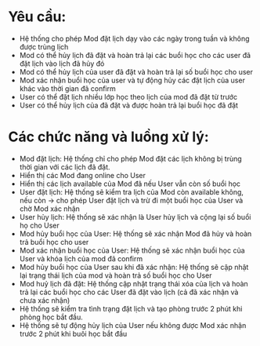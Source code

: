 # Yêu cầu:

-   Hệ thống cho phép Mod đặt lịch dạy vào các ngày trong tuần và không được trùng lịch
-   Mod có thể hủy lịch đã đặt và hoàn trả lại các buổi học cho các user đã đặt lịch vào lịch đã hủy đó
-   Mod có thể hủy lịch của user đã đặt và hoàn trả lại số buổi học cho user
-   Mod xác nhận buổi học của user và tự động hủy các đặt lịch của user khác vào thời gian đã confirm
-   User có thể đặt lịch nhiều lớp học theo lịch của mod đã đặt từ trước
-   User có thể hủy lịch của đã đặt và được hoàn trả lại buổi học đã đặt

# Các chức năng và luồng xử lý:

-   Mod đặt lịch: Hệ thống chỉ cho phép Mod đặt các lịch không bị trùng thời gian với các lịch đã đặt.
-   Hiển thị các Mod đang online cho User
-   Hiển thị các lịch available của Mod đã nếu User vẫn còn số buổi học
-   User đặt lịch: Hệ thống sẽ kiểm tra lịch của Mod còn available không, nếu còn -> cho phép User đặt lịch và trừ đi một buổi học của User và chờ Mod xác nhận
-   User hủy lịch: Hệ thống sẽ xác nhận là User hủy lịch và cộng lại số buổi họ cho User
-   Mod hủy buổi học của User: Hệ thống sẽ xác nhận Mod đã hủy và hoàn trả buổi học cho user
-   Mod xác nhận buổi học của User: Hệ thống sẽ xác nhận buổi học của User và khóa lịch của mod đã confirm
-   Mod hủy buổi học của User sau khi đã xác nhận: Hệ thống sẽ cập nhật lại trạng thái lịch của mod và hoàn trả số buổi học cho User
-   Mod huỷ lịch đã đặt: Hệ thống cập nhật trạng thái xóa của lịch và hoàn trả lại các buổi học cho các User đã đặt vào lịch (cả đã xác nhận và chưa xác nhận)
-   Hệ thống sẽ kiểm tra tình trạng đặt lịch và tạo phòng trước 2 phút khi phòng học bắt đầu.
-   Hệ thống sẽ tự động hủy lịch của User nếu không được Mod xác nhận trước 2 phút khi buôi học bắt đầu
